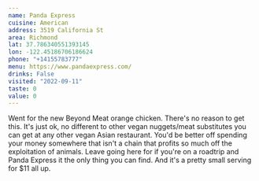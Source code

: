 ```yaml
---
name: Panda Express
cuisine: American
address: 3519 California St
area: Richmond
lat: 37.786340551393145
lon: -122.45186706186624
phone: "+14155783777"
menu: https://www.pandaexpress.com/
drinks: False
visited: "2022-09-11"
taste: 0
value: 0
---
```


Went for the new Beyond Meat orange chicken. There's no reason to get this. It's just ok, no different to other vegan nuggets/meat substitutes you can get at any other vegan Asian restaurant. You'd be better off spending your money somewhere that isn't a chain that profits so much off the exploitation of animals. Leave going here for if you're on a roadtrip and Panda Express it the only thing you can find. And it's a pretty small serving for $11 all up.

